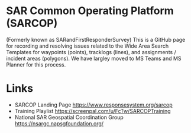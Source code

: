# SAR Common Operating Platform (SARCOP)
(Formerly known as SARandFirstResponderSurvey)
This is a GitHub page for recording and resolving issues related to the Wide Area Search Templates for waypoints (points), tracklogs (lines), and assignments / incident areas (polygons). We have largley moved to MS Teams and MS Planner for this process.

# Links
- SARCOP Landing Page https://www.responsesystem.org/sarcop
- Training Playlist https://screenpal.com/u/FcTw/SARCOPTraining
- National SAR Geospatial Coordination Group https://nsargc.napsgfoundation.org/
